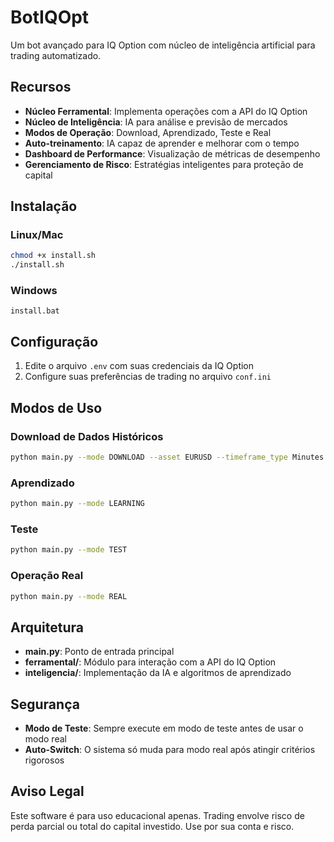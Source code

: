 # BotIQOpt

Um bot avançado para IQ Option com núcleo de inteligência artificial para trading automatizado.

## Recursos

- **Núcleo Ferramental**: Implementa operações com a API do IQ Option
- **Núcleo de Inteligência**: IA para análise e previsão de mercados
- **Modos de Operação**: Download, Aprendizado, Teste e Real
- **Auto-treinamento**: IA capaz de aprender e melhorar com o tempo
- **Dashboard de Performance**: Visualização de métricas de desempenho
- **Gerenciamento de Risco**: Estratégias inteligentes para proteção de capital

## Instalação

### Linux/Mac

```bash
chmod +x install.sh
./install.sh
```

### Windows

```
install.bat
```

## Configuração

1. Edite o arquivo `.env` com suas credenciais da IQ Option
2. Configure suas preferências de trading no arquivo `conf.ini`

## Modos de Uso

### Download de Dados Históricos

```bash
python main.py --mode DOWNLOAD --asset EURUSD --timeframe_type Minutes --timeframe_value 1 --candle_count 1000
```

### Aprendizado

```bash
python main.py --mode LEARNING
```

### Teste

```bash
python main.py --mode TEST
```

### Operação Real

```bash
python main.py --mode REAL
```

## Arquitetura

- **main.py**: Ponto de entrada principal
- **ferramental/**: Módulo para interação com a API do IQ Option
- **inteligencia/**: Implementação da IA e algoritmos de aprendizado

## Segurança

- **Modo de Teste**: Sempre execute em modo de teste antes de usar o modo real
- **Auto-Switch**: O sistema só muda para modo real após atingir critérios rigorosos

## Aviso Legal

Este software é para uso educacional apenas. Trading envolve risco de perda parcial ou total do capital investido. Use por sua conta e risco.
